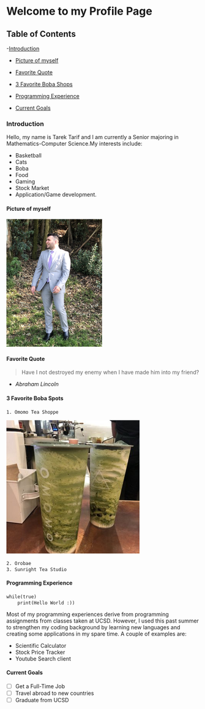 # Welcome to my Profile Page

## Table of Contents
-[Introduction](#introduction)

-   [Picture of myself](#picture-of-myself)

-   [Favorite Quote](#favorite-quote)      


-   [3 Favorite Boba Shops](#3-favorite-boba-spots)

-   [Programming Experience](#programming-experience)
  
-   [Current Goals](#current-goals)

### Introduction
Hello, my name is Tarek Tarif and I am currently a Senior majoring in Mathematics-Computer Science.My interests include:
- Basketball 
- Cats
- Boba
- Food
- Gaming
- Stock Market
- Application/Game development. 
#### Picture of myself
<img src="./Photos/ttarif.jpg" alt="picture" width="250"/>

#### Favorite Quote
> Have I not destroyed my enemy when I have made him into my friend? 
- *Abraham Lincoln* 

#### 3 Favorite Boba Spots
    1. Omomo Tea Shoppe 
![Matcha](https://github.com/ttarif1/Github_Pages_Project/blob/fav_lang/Photos/OMOMO.jpg)
    
    2. Orobae
    3. Sunright Tea Studio

#### **Programming Experience**
```
while(true)
    print(Hello World :))
```
Most of my programming experiences derive from programming assignments from classes taken at UCSD. However, I used this past summer to strengthen my coding background by learning new languages and creating some applications in my spare time. A couple of examples are:
- Scientific Calculator
- Stock Price Tracker
- Youtube Search client
  
#### Current Goals
- [ ]  Get a Full-Time Job
- [ ]  Travel abroad to new countries
- [ ]  Graduate from UCSD